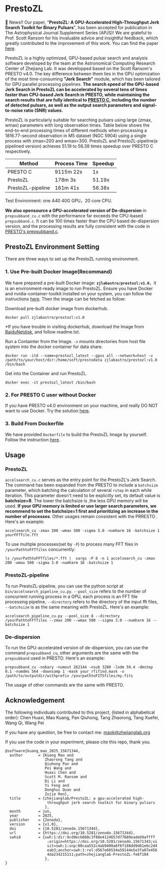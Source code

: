 # PrestoZL
🎉 News!! Our paper, "**PrestoZL: A GPU-Accelerated High-Throughput Jerk Search Toolkit for Binary Pulsars**", has been accepted for publication in The Astrophysical Journal Supplement Series (APJS)! We are grateful to Prof. Scott Ransom for his invaluable advice and insightful feedback, which greatly contributed to the improvement of this work. You can find the paper [here](https://iopscience.iop.org/article/10.3847/1538-4365/adf4e5).

PrestoZL is a highly optimized, GPU-based pulsar search and analysis software developed by the team at the Astronomical Computing Research Center of Zhejiang Lab. It was developped based on the Scott Ransom's PRESTO v4.0. The key difference between them lies in the GPU optimization of the most time-consuming **"Jerk Search"** module, which has been tailored for GPU parallel processing pipelines.  **The search speed of the GPU-based Jerk Search in PrestoZL can be accelerated by several tens of times faster than CPU-based Jerk Search in PRESTO, while maintaining the search results that are fully identical to [PRESTO C](https://github.com/scottransom/presto/tree/v4.0), including the number of detected pulsars, as well as the output search parameters and signal-to-noise ratio (SNR) values.** 

PrestoZL is particularly suitable for searching pulsars using large (zmax, wmax) parameters with long observation times. Table below shows the end-to-end processing times of different methods when processing a 1816.77-second observation in M5 dataset (NGC 5904) using a single process with zmax=200 and wmax=300. PrestoZL and PrestoZL-pipeline(a pipelined version) achieves 51.19 to 56.38 times speedup over PRESTO C respectively.

| Method              | Process Time | Speedup |
|---------------------|--------------|---------|
| PRESTO C            | 9115m 22s    | 1x      |
| PrestoZL            | 178m 3s      | 51.19x  |
| PrestoZL-pipeline   | 161m 41s     | 56.38x  |

Test Environment: one A40 40G GPU，20 core CPU.

**We also opensource a GPU-accelerated version of De-dispersion** in `prepsubband_cu.c` with the performance far exceeds the CPU-based `prepsubband.c`. It can be 100 times faster than the CPU based de-dispersion version, and the processing results are fully consistent with the code in [PRESTO's prepsubband.c](https://github.com/scottransom/presto/blob/v4.0/src/prepsubband.c).

## PrestoZL Environment Setting
There are three ways to set up the PrestoZL running environment. 
### 1. Use Pre-built Docker Image(Recommand)

We have prepared a pre-built Docker image: **`zjlabastro/prestozl:v1.0`**，it is an environment-ready image to run PrestoZL. Ensure you have Docker and nvidia-container-toolkit installed on your system, you can follow the instructions [here](https://github.com/zhejianglab/PrestoZL/blob/main/dockerInstall.MD). Then the image can be fetched as follow:

Download pre-built docker image from dockerhub. 
```
docker pull zjlabastro/prestozl:v1.0
```
*If you have trouble in visiting dockerhub, download the Image from [BaiduNetdisk](https://pan.baidu.com/s/11EMfbEFDQdRxn-tpA8EWrw?pwd=jhd3), and follow readme.txt.

Run a Containter from the Image. `-v` mounts directories from host file system into the docker container for data share.
```
docker run -itd --name=prestozl_latest --gpus all --network=host -v /path/to/your/host/dir:/home/soft/prestodata zjlabastro/prestozl:v1.0 /bin/bash
```
Get into the Container and run PrestoZL.
```
docker exec -it prestozl_latest /bin/bash
```

### 2. For PRESTO C user without Docker
If you have PRESTO v4.0 environment on your machine, and really DO NOT want to use Docker. Try the solution [here](https://github.com/zhejianglab/PrestoZL/blob/main/prestouserinstall.md).


### 3. Build From Dockerfile
We have provided `Dockerfile` to build the PrestoZL Image by yourself. Follow the instruction [here](https://github.com/zhejianglab/PrestoZL/blob/main/Build%20From%20Docker%20Image.MD).


## Usage
### PrestoZL 
`accelsearch_cu.c` serves as the entry point for the PrestoZL's Jerk Search. The command has been expanded from the PRESTO to include a `batchsize` parameter, which batching the calculation of several `rstep` in each while iteration. This parameter doesn't need to be explicitly set, its default value is **batchsize=8**. The lower the batchsize is ,the less GPU memory will be used. **If your GPU memory is limited or use larger search parameters, we recommend to set the batchsize=1 first and prioritizing an increase in the number of processes**. Other usages remain consistent with the PRRESTO . Here's an example:
```
accelsearch_cu -zmax 200 -wmax 500 -sigma 5.0 -numharm 16 -batchsize 1 yourFFTfile.fft
```
To use multiple processes(set by `-P`) to process many FFT files in `/yourPathtoFFTfiles` concurrently:
```
ls /yourPathtoFFTfiles/*.fft |  xargs -P 8 -n 1 accelsearch_cu -zmax 200 -wmax 500 -sigma 3.0 -numharm 16 -batchsize 1
```
### PrestoZL-pipeline
To run PrestoZL-pipeline, you can use the python script at `bin/accelsearch_pipeline_cu.py`. `--pool_size` refers to the number of concurrent running process in a GPU, each process is an FFT file processing pipeline, `--directory` refers to the directory of the input fft files, `--batchsize` is as the same meaning with PrestoZL. Here's an example:
```
accelsearch_pipeline_cu.py --pool_size 8 --directory /yourPathtoFFTfiles --zmax 200 --wmax 500 --sigma 3.0 --numharm 16 --batchsize 1
```
### De-dispersion
To run the GPU-accelerated version of de-dispersion, you can use the command `prepsubband_cu`, other arguments are the same with the `prepsubband` used in PRESTO. Here's an example:
```
prepsubband_cu -nobary -numout 262144 -nsub 3280 -lodm 59.4 -dmstep 0.1 -numdms 564 -downsamp 1 -mask your_rfifind.mask -o /path/to/outputdir/withprefix /yourpathtoFITSfiles/my.fits
```
The usage of other commands are the same with PRESTO.

## Acknowledgement
The following individuals contributed to this project, (listed in alphabetical order): Chen Huaxi, Mao Kuang, Pan Qiuhong, Tang Zhaorong, Tang Xuefei, Wang Qi, Wang Pei

If you have any question, be free to contact me:  maok@zhejianglab.org

If you use the code in your experiment, please cite this repo, thank you.

```
@software{kuang_mao_2025_15671344,
  author       = {Kuang Mao and
                  Zhaorong Tang and
                  Qiuhong Pan and
                  Pei Wang and
                  Huaxi Chen and
                  Scott M. Ransom and
                  Di Li and
                  Yi Feng and
                  Donghui Quan and
                  Zujie Ren},
  title        = {zhejianglab/PrestoZL: a gpu-accelerated high-
                   throughput jerk search toolkit for binary pulsars
                  },
  month        = jun,
  year         = 2025,
  publisher    = {Zenodo},
  version      = {v1.0},
  doi          = {10.5281/zenodo.15671344},
  url          = {https://doi.org/10.5281/zenodo.15671344},
  swhid        = {swh:1:dir:9cd9ecb088c3f88e4124657d77689eadeb9affff
                   ;origin=https://doi.org/10.5281/zenodo.15671343;vi
                   sit=swh:1:snp:00caa552c4ab9400a6f6f188dd9d61e6c2d4
                   eab3;anchor=swh:1:rel:d567e60534a59144e5e3fa07e456
                   4da234215111;path=zhejianglab-PrestoZL-fe8f104
                  },
}
```
